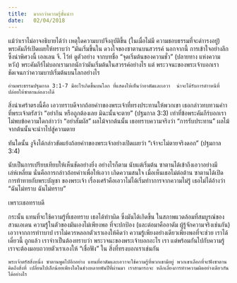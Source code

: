 ```yaml
---
title:  มากกว่าความรู้ชั้นนำา
date:   02/04/2018
---
```


แม้ว่าเราไม่อาจอธิบายได้ว่า เหตุใดความบาปจึงอุบัติขึ้น (ในเมื่อไม่มี ความชอบธรรมที่จะดำารงอยู่) พระคัมภีร์เปิดเผยให้ทราบว่า “มันเริ่มขึ้นใน ดวงใจของซาตานบนสวรรค์ นอกจากนี้ การเข้าใจอย่างลึกซึ้งน่าพิศวงนี้ เอลเลน จี. ไว้ท์ ดูตัวอย่าง จากบทชื่อ “จุดเริ่มต้นของความชั่ว” (ปลายทาง แห่งความหวัง) พระคัมภีร์ไม่บอกเรามากนักว่ามันเริ่มต้นในสวรรค์อย่างไร แต่ พระวจนะของพระเจ้าบอกเราชัดเจนกว่าความบาปเริ่มต้นบนโลกอย่างไร

`อ่านพระธรรมปฐมกาล 3:1-7 มีอะไรเกิดขึ้นบนโลก ที่แสดงให้เห็นว่าอาดัมและเอวา  น่าจะได้รับการตำาหนิที่ปล่อยให้ซาตานล่อลวงได้`

สิ่งน่าเศร้าตรงนี้คือ เอวาทราบดีจากถ้อยคำาของพระเจ้าที่ทรงประทานให้พวกเขา เธอกล่าวทบทวนคำาที่พระเจ้าตรัสว่า “อย่ากิน หรือถูกต้องเลย มิฉะนั้นจะตาย” (ปฐมกาล 3:3) เท่าที่ข้อพระคัมภีร์บอกเราไม่พบข้อความใดกล่าวว่า “อย่าสัมผัส” ผลไม้จากต้นนั้น เธอทราบความจริงว่า “การรับประทาน” ผลไม้จากต้นนั้นจะนำาไปสู่ความตาย

ทันใดนั้น งูจึงได้กล่าวขัดแย้งถ้อยคำาของพระเจ้าอย่างเปิดเผยว่า “เจ้าจะไม่ตายจริงดอก” (ปฐมกาล 3:4) 

นับเป็นการเปรียบเทียบให้เห็นชัดอย่างยิ่ง อย่างไรก็ตาม นับแต่เริ่มต้น ซาตานได้เข้าถึงเอวาอย่างมีเล่ห์เหลี่ยม นั่นคือการกล่าวถ้อยคำาเพื่อให้เอวา เกิดความสนใจ เมื่อเห็นเธอไม่ต่อต้าน ซาตานได้เปิดการท้าทายกับพระบัญชา ของพระเจ้า เรื่องเศร้าคือเอวาไม่ได้เริ่มทำาการจากความไม่รู้ เธอไม่ได้อ้างว่า “ฉันไม่ทราบ ฉันไม่ทราบ”

เพราะเธอทราบดี

กระนั้น แทนที่จะใช้ความรู้ที่เธอทราบ เธอได้ทำาผิด ซึ่งมันได้เกิดขึ้น ในสภาพแวดล้อมที่สมบูรณ์ของสวนเอเดน ความรู้ในตัวของมันเองไม่เพียงพอ ที่จะปกป้อง (และต่อมาคืออาดัม ผู้รู้จักความจริงเช่นกัน) เอวาจากการทำาบาป เราไม่ควรหลอกตัวเราเองให้คิดว่า ความรู้เพียงอย่างเดียวเพียงพอที่จะช่วย เราได้เดี๋ยวนี้ ถูกแล้ว เราจำาเป็นต้องทราบว่า พระวจนะของพระเจ้าบอกอะไร เรา แต่พร้อมกันไปกับความรู้ เราจะต้องมอบถวายตัวเราเองให้ “เชื่อฟัง” ใน สิ่งที่ทรงบอกเราเช่นกัน

`พระเจ้าตรัสสิ่งหนึ่ง ซาตานพูดไปอีกอย่าง แทนที่อาดัมและเอวาจะใช้ความรู้ที่พวกเขามีอยู่ พวกเขาเลือกที่จะฟังซาตาน คิดถึงสิ่งที่ เปลี่ยนไปเล็กน้อยเพียงใดในช่วงหลายพันปีที่ผ่านมา เราสามารถจะ หลีกเลี่ยงการทำาความผิดอย่างเดียวกันได้อย่างไร`